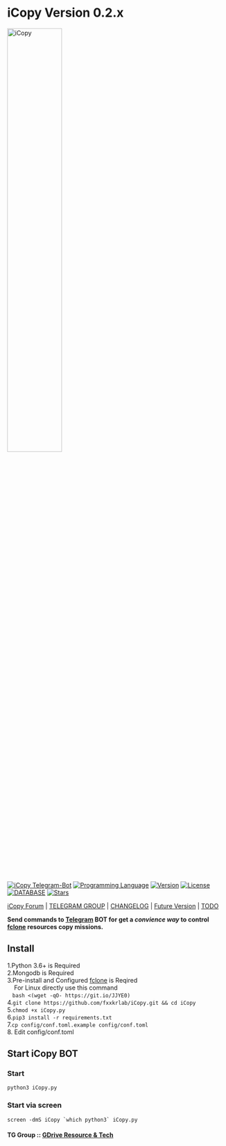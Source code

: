 # iCopy Version 0.2.x

[<img src="https://f002.backblazeb2.com/file/jsuforum-upload/optimized/1X/cff2835c1652bb57a18aac42a3eee34b51cd9b89_2_1380x386.gif" width="50%" alt="iCopy">](https://bbs.jsu.net/c/official-project/icopy/6)  

[![iCopy Telegram-Bot](https://img.shields.io/badge/iCopy-Telegram%20BOT-red?style=flat-square&logo=appveyor)](https://bbs.jsu.net/c/official-project/icopy/6)
[![Programming Language](https://img.shields.io/badge/LANGUAGE-Python%203.6%2B-success?style=flat-square&logo=appveyor)](https://bbs.jsu.net/c/official-project/icopy/6)
[![Version](https://img.shields.io/badge/Version-0.2.0--beta.5-ff69b4?style=flat-square&logo=appveyor)](https://bbs.jsu.net/c/official-project/icopy/6)
[![License](https://img.shields.io/github/license/fxxkrlab/iCopy?style=flat-square&logo=appveyor)](https://bbs.jsu.net/c/official-project/icopy/6)
[![DATABASE](https://img.shields.io/badge/DATABASE-MongoDB-brightgreen?style=flat-square&logo=appveyor)](https://github.com/mongodb/mongo)
[![Stars](https://img.shields.io/github/stars/fxxkrlab/iCopy?style=flat-square&logo=appveyor)](https://github.com/fxxkrlab/iCopy)  

[iCopy Forum](https://bbs.jsu.net/c/official-project/icopy/6) |
[TELEGRAM GROUP](https://t.me/sharegdrive) |
[CHANGELOG](docs/CHANGELOG.md) |
[Future Version](https://github.com/fxxkrlab/iCopy/projects/1) |
[TODO](docs/TODO.md)  

**Send commands to [Telegram](http://telegram.org) BOT for get a _convience way_ to control [fclone](https://github.com/mawaya/rclone/releases/tag/fclone-v0.3.1) resources copy missions.**  

## Install  

1.Python 3.6+ is Required  
2.Mongodb is Required  
3.Pre-install and Configured [fclone](https://github.com/mawaya/rclone/releases/tag/fclone-v0.3.1) is Reqired  
&nbsp;&nbsp;&nbsp;&nbsp;For Linux directly use this command  
&nbsp;&nbsp;&nbsp;`bash <(wget -qO- https://git.io/JJYE0)`  
4.`git clone https://github.com/fxxkrlab/iCopy.git && cd iCopy`  
5.`chmod +x iCopy.py`  
6.`pip3 install -r requirements.txt`  
7.`cp config/conf.toml.example config/conf.toml`  
8.&nbsp;Edit config/conf.toml  

## Start iCopy BOT

### Start  

`python3 iCopy.py`  

### Start via screen  

``screen -dmS iCopy `which python3` iCopy.py``  

#### TG Group :: [GDrive Resource & Tech](https://t.me/sharegdrive)  
